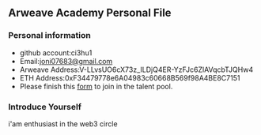 ## Arweave Academy Personal File

### Personal information

- github account:ci3hu1
- Email:joni07683@gmail.com
- Arweave Address:V-LLvsUO6cX73z_ILDjQ4ER-YzFJc6ZlAVqcbTJQHw4
- ETH Address:0xF34479778e6A04983c60668B569f98A4BE8C7151
- Please finish this [form](https://docs.google.com/forms/d/e/1FAIpQLSfWA5fIIcBgmRppm3jNz5vmf9Mai_QMVil-2pO4r7YKn_Zhtw/viewform?usp=sf_link) to join in the talent pool.

### Introduce Yourself
i'am enthusiast in the web3 circle